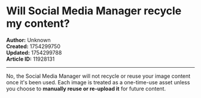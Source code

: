 # Will Social Media Manager recycle my content?

**Author:** Unknown  
**Created:** 1754299750  
**Updated:** 1754299788  
**Article ID:** 11928131  

---

No, the Social Media Manager will not recycle or reuse your image content once it's been used. Each image is treated as a one-time-use asset unless you choose to **manually reuse or re-upload it** for future content.
